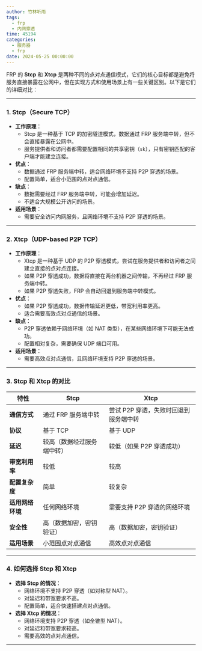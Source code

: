 ```yaml
---
author: 竹林听雨
tags:
  - frp
  - 内网穿透
time: 45194
categories:
  - 服务器
  - frp
date: 2024-05-25 00:00:00
---
```


FRP 的 **Stcp** 和 **Xtcp** 是两种不同的点对点通信模式，它们的核心目标都是避免将服务直接暴露在公网中，但在实现方式和使用场景上有一些关键区别。以下是它们的详细对比：

---

### 1. **Stcp（Secure TCP）**
   - **工作原理**：
     - Stcp 是一种基于 TCP 的加密隧道模式，数据通过 FRP 服务端中转，但不会直接暴露在公网中。
     - 服务提供者和访问者都需要配置相同的共享密钥（`sk`），只有密钥匹配的客户端才能建立连接。
   - **优点**：
     - 数据通过 FRP 服务端中转，适合网络环境不支持 P2P 穿透的场景。
     - 配置简单，适合小范围的点对点通信。
   - **缺点**：
     - 数据需要经过 FRP 服务端中转，可能会增加延迟。
     - 不适合大规模公开访问的场景。
   - **适用场景**：
     - 需要安全访问内网服务，且网络环境不支持 P2P 穿透的场景。

---

### 2. **Xtcp（UDP-based P2P TCP）**
   - **工作原理**：
     - Xtcp 是一种基于 UDP 的 P2P 穿透模式，尝试在服务提供者和访问者之间建立直接的点对点连接。
     - 如果 P2P 穿透成功，数据将直接在两台机器之间传输，不再经过 FRP 服务端中转。
     - 如果 P2P 穿透失败，FRP 会自动回退到服务端中转模式。
   - **优点**：
     - 如果 P2P 穿透成功，数据传输延迟更低，带宽利用率更高。
     - 适合需要高效点对点通信的场景。
   - **缺点**：
     - P2P 穿透依赖于网络环境（如 NAT 类型），在某些网络环境下可能无法成功。
     - 配置相对复杂，需要确保 UDP 端口可用。
   - **适用场景**：
     - 需要高效点对点通信，且网络环境支持 P2P 穿透的场景。

---

### 3. **Stcp 和 Xtcp 的对比**

| 特性                | Stcp                              | Xtcp                              |
|---------------------|-----------------------------------|-----------------------------------|
| **通信方式**         | 通过 FRP 服务端中转                | 尝试 P2P 穿透，失败时回退到服务端中转 |
| **协议**            | 基于 TCP                          | 基于 UDP                          |
| **延迟**            | 较高（数据经过服务端中转）         | 较低（如果 P2P 穿透成功）         |
| **带宽利用率**      | 较低                              | 较高                              |
| **配置复杂度**      | 简单                              | 较复杂                            |
| **适用网络环境**    | 任何网络环境                      | 需要支持 P2P 穿透的网络环境        |
| **安全性**          | 高（数据加密，密钥验证）           | 高（数据加密，密钥验证）           |
| **适用场景**        | 小范围点对点通信                  | 高效点对点通信                    |

---

### 4. **如何选择 Stcp 和 Xtcp**
   - **选择 Stcp 的情况**：
     - 网络环境不支持 P2P 穿透（如对称型 NAT）。
     - 对延迟和带宽要求不高。
     - 配置简单，适合快速搭建点对点通信。
   - **选择 Xtcp 的情况**：
     - 网络环境支持 P2P 穿透（如全锥型 NAT）。
     - 对延迟和带宽要求较高。
     - 需要高效的点对点通信。

---

